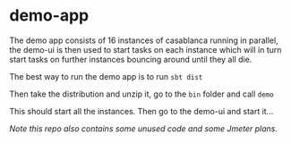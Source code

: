 # demo-app

The demo app consists of 16 instances of casablanca running in parallel, the demo-ui is then used to start tasks on each instance 
which will in turn start tasks on further instances bouncing around until they all die. 

The best way to run the demo app is to run ```sbt dist```

Then take the distribution and unzip it, go to the ```bin``` folder and call ```demo```

This should start all the instances. Then go to the demo-ui and start it... 

*Note this repo also contains some unused code and some Jmeter plans.*
